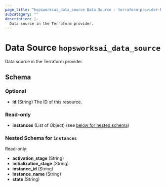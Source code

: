 ```yaml
---
page_title: "hopsworksai_data_source Data Source - terraform-provider-hopsworksai"
subcategory: ""
description: |-
  Data source in the Terraform provider.
---
```


# Data Source `hopsworksai_data_source`

Data source in the Terraform provider.



## Schema

### Optional

- **id** (String) The ID of this resource.

### Read-only

- **instances** (List of Object) (see [below for nested schema](#nestedatt--instances))

<a id="nestedatt--instances"></a>
### Nested Schema for `instances`

Read-only:

- **activation_stage** (String)
- **initialization_stage** (String)
- **instance_id** (String)
- **instance_name** (String)
- **state** (String)


